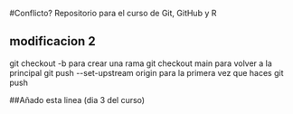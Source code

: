 #Conflicto?
Repositorio para el curso de Git, GitHub y R

## modificacion 2

git checkout -b <branchname> para crear una rama
git checkout main para volver a la principal
git push --set-upstream origin <nombre de la rama> para la primera vez que haces git push 

##Añado esta linea (dia 3 del curso)